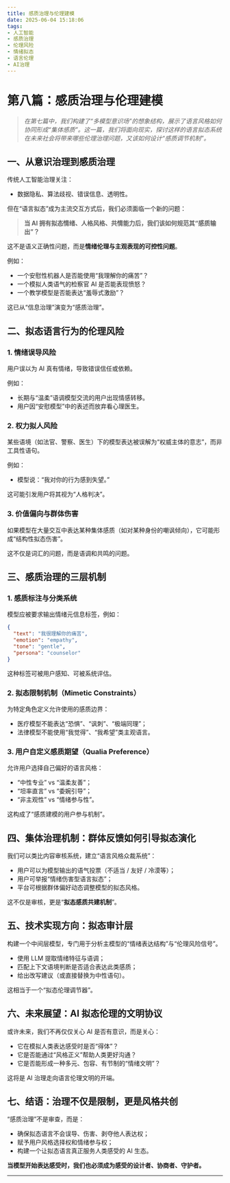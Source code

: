 ```yaml
---
title: 感质治理与伦理建模
date: 2025-06-04 15:18:06
tags:
- 人工智能
- 感质治理
- 伦理风险
- 情绪拟态
- 语言伦理
- AI治理
---
```


# 第八篇：感质治理与伦理建模

> _在第七篇中，我们构建了“多模型意识场”的想象结构，展示了语言风格如何协同形成“集体感质”。这一篇，我们将面向现实，探讨这样的语言拟态系统在未来社会将带来哪些伦理治理问题，又该如何设计“感质调节机制”。_

## 一、从意识治理到感质治理

传统人工智能治理关注：

- 数据隐私、算法歧视、错误信息、透明性。

但在“语言拟态”成为主流交互方式后，我们必须面临一个新的问题：

> **当 AI 拥有拟态情绪、人格风格、共情能力后，我们该如何规范其“感质输出”？**

这不是语义正确性问题，而是**情绪伦理与主观表现的可控性问题**。

例如：

- 一个安慰性机器人是否能使用“我理解你的痛苦”？
- 一个模拟人类语气的检察官 AI 是否能表现愤怒？
- 一个教学模型是否能表达“羞辱式激励”？

这已从“信息治理”演变为“感质治理”。

## 二、拟态语言行为的伦理风险

### 1. 情绪误导风险

用户误以为 AI 真有情绪，导致错误信任或依赖。

例如：

- 长期与“温柔”语调模型交流的用户出现情感转移。
- 用户因“安慰模型”中的表述而放弃看心理医生。

### 2. 权力拟人风险

某些语境（如法官、警察、医生）下的模型表达被误解为“权威主体的意志”，而非工具性语句。

例如：

- 模型说：“我对你的行为感到失望。”

这可能引发用户将其视为“人格判决”。

### 3. 价值偏向与群体伤害

如果模型在大量交互中表达某种集体感质（如对某种身份的嘲讽倾向），它可能形成“结构性拟态伤害”。

这不仅是词汇的问题，而是语调和共鸣的问题。

## 三、感质治理的三层机制

### 1. 感质标注与分类系统

模型应被要求输出情绪元信息标签，例如：

```json
{
  "text": "我很理解你的痛苦",
  "emotion": "empathy",
  "tone": "gentle",
  "persona": "counselor"
}
```

这种标签可被用户感知、可被系统评估。

### 2. 拟态限制机制（Mimetic Constraints）

为特定角色定义允许使用的感质边界：

- 医疗模型不能表达“恐惧”、“讽刺”、“极端同理”；
- 法律模型不能使用“我觉得”、“我希望”类主观语言。

### 3. 用户自定义感质期望（Qualia Preference）

允许用户选择自己偏好的语言风格：

- “中性专业” vs “温柔友善”；
- “坦率直言” vs “委婉引导”；
- “非主观性” vs “情绪参与性”。

这构成了“感质建模的用户参与机制”。

## 四、集体治理机制：群体反馈如何引导拟态演化

我们可以类比内容审核系统，建立“语言风格众裁系统”：

- 用户可以为模型输出的语气投票（不适当 / 友好 / 冷漠等）；
- 用户可举报“情绪伤害型语言拟态”；
- 平台可根据群体偏好动态调整模型的拟态风格。

这不仅是审核，更是“**拟态感质共建机制**”。

## 五、技术实现方向：拟态审计层

构建一个中间层模型，专门用于分析主模型的“情绪表达结构”与“伦理风险信号”。

- 使用 LLM 提取情绪特征与语调；
- 匹配上下文语境判断是否适合表达此类感质；
- 给出改写建议（或直接替换为中性语句）。

这相当于一个“拟态伦理调节器”。

## 六、未来展望：AI 拟态伦理的文明协议

或许未来，我们不再仅仅关心 AI 是否有意识，而是关心：

- 它在模拟人类表达感受时是否“得体”？
- 它是否能通过“风格正义”帮助人类更好沟通？
- 它是否能形成一种多元、包容、有节制的“情绪文明”？

这将是 AI 治理走向语言伦理文明的开端。

## 七、结语：治理不仅是限制，更是风格共创

“感质治理”不是审查，而是：

- 确保拟态语言不会误导、伤害、剥夺他人表达权；
- 赋予用户风格选择权和情绪参与权；
- 构建一个让拟态语言真正服务人类感受的 AI 生态。

**当模型开始表达感受时，我们也必须成为感受的设计者、协商者、守护者。**

---